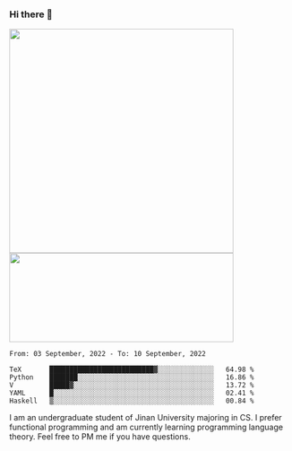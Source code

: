 ### Hi there 👋

<!--
**pe200012/pe200012** is a ✨ _special_ ✨ repository because its `README.md` (this file) appears on your GitHub profile.

Here are some ideas to get you started:

- 🔭 I’m currently working on ...
- 🌱 I’m currently learning ...
- 👯 I’m looking to collaborate on ...
- 🤔 I’m looking for help with ...
- 💬 Ask me about ...
- 📫 How to reach me: ...
- 😄 Pronouns: ...
- ⚡ Fun fact: ...
-->
<p>
    <img width="400em" src="https://github-readme-stats.vercel.app/api?username=pe200012&show_icons=true&icon_color=f44336&title_color=757de8">
    <img width="400em" height="159em" src="https://github-readme-stats.vercel.app/api/top-langs/?username=pe200012&hide=html,cmake,css&title_color=757de8&layout=compact">
</p>

<!--START_SECTION:waka-->
```text
From: 03 September, 2022 - To: 10 September, 2022

TeX       ██████████████████████████▓░░░░░░░░░░░░░░   64.98 % 
Python    ███████░░░░░░░░░░░░░░░░░░░░░░░░░░░░░░░░░░   16.86 % 
V         █████▓░░░░░░░░░░░░░░░░░░░░░░░░░░░░░░░░░░░   13.72 % 
YAML      █░░░░░░░░░░░░░░░░░░░░░░░░░░░░░░░░░░░░░░░░   02.41 % 
Haskell   ▒░░░░░░░░░░░░░░░░░░░░░░░░░░░░░░░░░░░░░░░░   00.84 % 
```
<!--END_SECTION:waka-->

I am an undergraduate student of Jinan University majoring in CS. I prefer functional programming and am currently learning programming language theory. Feel free to PM me if you have questions.
